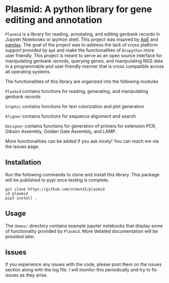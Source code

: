 # Plasmid: A python library for gene editing and annotation
`Plasmid` is a library for reading, annotating, and editing genbank records in Jupyter Notebooks or ipython shell. This project was inspired by [ApE](https://jorgensen.biology.utah.edu/wayned/ape/) and [pandas](https://pandas.pydata.org/). The goal of the project was to address the lack of cross platform support provided by `ApE` and make the functionalities of `Biopython` more user friendly. This project is meant to serve as an open source interface for manipulating genbank records, querying genes, and manipulating NGS data in a programmable and user friendly manner that is cross compatible across all operating systems.

The functionalities of this library are organized into the following modules

`Plasmid` contains functions for reading, generating, and manipulating genbank records

`Graphic` contains functions for text colorization and plot generation

`Aligner` contains functions for sequence alignment and search

`Designer` contains functions for generation of primers for extension PCR, Gibson Assembly, Golden Gate Assembly, and LAMP.

More functionalities can be added if you ask nicely! You can reach me via the issues page.

## Installation
Run the following commands to clone and install this library. This package will be published to pypi once testing is complete.

```
git clone https://github.com/zchen15/plasmid
cd plasmid
pip3 install .
```

## Usage 
The `demos/` directory contains example jupyter notebooks that display some of functionality provided by `Plasmid`. More detailed documentation will be provided later.

## Issues
If you experience any issues with the code, please post them on the issues section along with the log file. I will monitor this periodically and try to fix issues as they arise.


